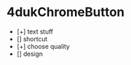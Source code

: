 4dukChromeButton
================

- [+] text stuff
- [] shortcut
- [+] choose quality
- [] design

